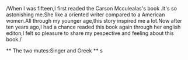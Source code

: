 /When I was fifteen,I first readed the Carson Mcculealas's book <The heart is a lonely hunter>.It's so astonishing me.She like a
oriented writer compared to a American women.All through my younger age,this story inspired me a lot.Now after ten years ago,I
had a chance readed this book again through her english editon,I felt so pleasure to share my pespective and feeling about this
book./

** The two mutes:Singer and Greek **
s
